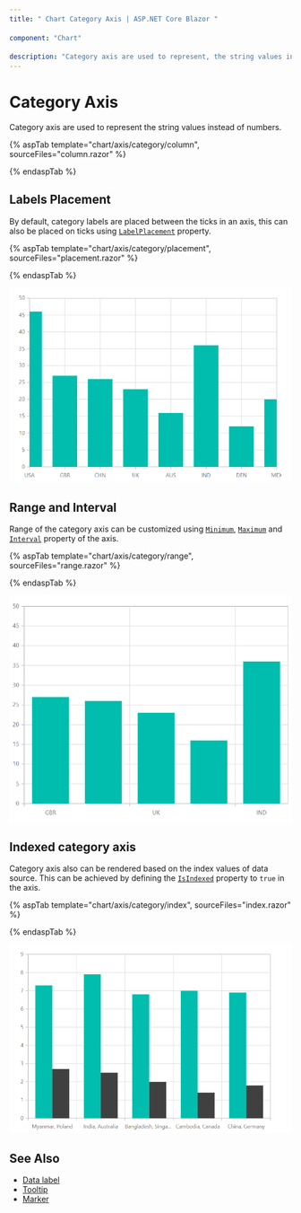 ```yaml
---
title: " Chart Category Axis | ASP.NET Core Blazor "

component: "Chart"

description: "Category axis are used to represent, the string values instead of numbers.It contains range, label placement customizations."
---
```


# Category Axis

<!-- markdownlint-disable MD036 -->

Category axis are used to represent the string values instead of numbers.

{% aspTab template="chart/axis/category/column", sourceFiles="column.razor" %}

{% endaspTab %}

<!-- markdownlint-disable MD036 -->

## Labels Placement

<!-- markdownlint-disable MD036 -->

By default, category labels are placed between the ticks in an axis, this can also be placed on ticks
using [`LabelPlacement`](https://help.syncfusion.com/cr/blazor/Syncfusion.Blazor~Syncfusion.Blazor.Charts.AxisModel~LabelPlacement.html) property.

{% aspTab template="chart/axis/category/placement", sourceFiles="placement.razor" %}

{% endaspTab %}

![Labels Placement](images/category-axis/placement.png)

## Range and Interval

Range of the category axis can be customized using [`Minimum`](https://help.syncfusion.com/cr/blazor/Syncfusion.Blazor~Syncfusion.Blazor.Charts.AxisModel~Minimum.html),
[`Maximum`](https://help.syncfusion.com/cr/blazor/Syncfusion.Blazor~Syncfusion.Blazor.Charts.AxisModel~Maximum.html) and [`Interval`](https://help.syncfusion.com/cr/cref_files/aspnetmvc-js2/Syncfusion.EJ2~Syncfusion.EJ2.Charts.ChartAxis~Interval.html) property of
the axis.

{% aspTab template="chart/axis/category/range", sourceFiles="range.razor" %}

{% endaspTab %}

![Range](images/category-axis/range.png)

## Indexed category axis

Category axis also can be rendered based on the index values of data source. This can be achieved by defining the
[`IsIndexed`](https://help.syncfusion.com/cr/blazor/Syncfusion.Blazor~Syncfusion.Blazor.Charts.AxisModel~IsIndexed.html) property to `true` in the axis.

{% aspTab template="chart/axis/category/index", sourceFiles="index.razor" %}

{% endaspTab %}

![Indexed category axis](images/category-axis/index-category.png)

## See Also

* [Data label](./data-labels)
* [Tooltip](./tool-tip)
* [Marker](./data-markers)